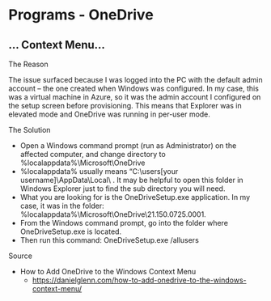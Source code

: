 # Programs - OneDrive

## ... Context Menu...

The Reason

The issue surfaced because I was logged into the PC with the default admin account – the one created when Windows was configured. In my case, this was a virtual machine in Azure, so it was the admin account I configured on the setup screen before provisioning. This means that Explorer was in elevated mode and OneDrive was running in per-user mode.

The Solution

- Open a Windows command prompt (run as Administrator) on the affected computer, and change directory to %localappdata%\Microsoft\OneDrive
- %localappdata% usually means “C:\users\[your username]\AppData\Local\ . It may be helpful to open this folder in Windows Explorer just to find the sub directory you will need.
- What you are looking for is the OneDriveSetup.exe application. In my case, it was in the folder:  %localappdata%\Microsoft\OneDrive\21.150.0725.0001.
- From the Windows command prompt, go into the folder where OneDriveSetup.exe is located.
- Then run this command: OneDriveSetup.exe /allusers

Source

- How to Add OneDrive to the Windows Context Menu
  - https://danielglenn.com/how-to-add-onedrive-to-the-windows-context-menu/ 
